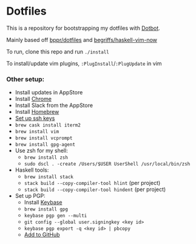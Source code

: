 Dotfiles
========

This is a repository for bootstrapping my dotfiles with [Dotbot][dotbot].

Mainly based off [bppr/dotfiles](https://github.com/bppr/dotfiles) and [begriffs/haskell-vim-now](https://github.com/begriffs/haskell-vim-now)

To run, clone this repo and run `./install`

To install/update vim plugins, `:PlugInstall`/`:PlugUpdate` in vim

### Other setup:

* Install updates in AppStore
* Install [Chrome](https://www.google.com/chrome/)
* Install Slack from the AppStore
* Install [Homebrew](https://brew.sh/)
* [Set up ssh keys](https://help.github.com/articles/generating-a-new-ssh-key-and-adding-it-to-the-ssh-agent/)
* `brew cask install iterm2`
* `brew install vim`
* `brew install vcprompt`
* `brew install gpg-agent`
* Use zsh for my shell:
  * `brew install zsh`
  * `sudo dscl . -create /Users/$USER UserShell /usr/local/bin/zsh`
* Haskell tools:
  * `brew install stack`
  * `stack build --copy-compiler-tool hlint` (per project)
  * `stack build --copy-compiler-tool hindent` (per project)
* Set up PGP:
  * Install [Keybase](https://keybase.io)
  * `brew install gpg`
  * `keybase pgp gen --multi`
  * `git config --global user.signingkey <key id>`
  * `keybase pgp export -q <key id> | pbcopy`
  * [Add to GitHub](https://github.com/settings/keys)

[dotbot]: https://github.com/anishathalye/dotbot
